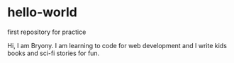 # hello-world
first repository for practice

Hi, I am Bryony. I am learning to code for web development and I write kids books and sci-fi stories for fun. 
